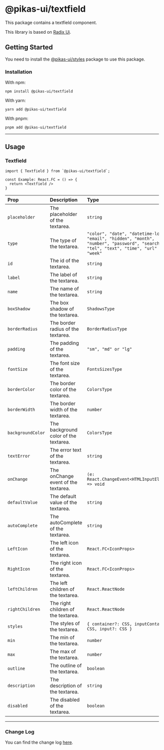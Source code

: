 # @pikas-ui/textfield

This package contains a textfield component.

This library is based on [Radix Ui](https://www.radix-ui.com/).

## Getting Started

You need to install the [@pikas-ui/styles](../styles/README.md) package to use this package.

### Installation

With npm:

```
npm install @pikas-ui/textfield
```

With yarn:

```
yarn add @pikas-ui/textfield
```

With pnpm:

```
pnpm add @pikas-ui/textfield
```

---

## Usage

### Textfield
```tsx
import { Textfield } from `@pikas-ui/textfield`;

const Example: React.FC = () => {
  return <Textfield />
}
```

| Prop              | Description                           | Type                                                                                                                                    | Default             |
| :---------------- | :------------------------------------ | :-------------------------------------------------------------------------------------------------------------------------------------- | :------------------ |
| `placeholder`     | The placeholder of the textarea.      | `string`                                                                                                                                | -                   |
| `type`            | The type of the textarea.             | `"color", "date", "datetime-local", "email", "hidden", "month", "number", "password", "search", "tel", "text", "time", "url" or "week"` | `"text"`            |
| `id`              | The id of the textarea.               | `string`                                                                                                                                | -                   |
| `label`           | The label of the textarea.            | `string`                                                                                                                                | -                   |
| `name`            | The name of the textarea.             | `string`                                                                                                                                | -                   |
| `boxShadow`       | The box shadow of the textarea.       | `ShadowsType`                                                                                                                           | `"DIMINUTION_1"`    |
| `borderRadius`    | The border radius of the textarea.    | `BorderRadiusType`                                                                                                                      | `"md"`              |
| `padding`         | The padding of the textarea.          | `"sm", "md" or "lg"`                                                                                                                    | `"md"`              |
| `fontSize`        | The font size of the textarea.        | `FontsSizesType`                                                                                                                        | -                   |
| `borderColor`     | The border color of the textarea.     | `ColorsType`                                                                                                                            | `"TRANSPARENT"`     |
| `borderWidth`     | The border width of the textarea.     | `number`                                                                                                                                | `0`                 |
| `backgroundColor` | The background color of the textarea. | `ColorsType`                                                                                                                            | `"GRAY_LIGHTEST_1"` |
| `textError`       | The error text of the textarea.       | `string`                                                                                                                                | -                   |
| `onChange`        | The onChange event of the textarea.   | `(e: React.ChangeEvent<HTMLInputElement>) => void`                                                                                      | -                   |
| `defaultValue`    | The default value of the textarea.    | `string`                                                                                                                                | -                   |
| `autoComplete`    | The autoComplete of the textarea.     | `string`                                                                                                                                | -                   |
| `LeftIcon`        | The left icon of the textarea.        | `React.FC<IconProps>`                                                                                                                   | -                   |
| `RightIcon`       | The right icon of the textarea.       | `React.FC<IconProps>`                                                                                                                   | -                   |
| `leftChildren`    | The left children of the textarea.    | `React.ReactNode`                                                                                                                       | -                   |
| `rightChildren`   | The right children of the textarea.   | `React.ReactNode`                                                                                                                       | -                   |
| `styles`          | The styles of the textarea.           | `{ container?: CSS, inputContainer?: CSS, input?: CSS }`                                                                                | -                   |
| `min`             | The min of the textarea.              | `number`                                                                                                                                | -                   |
| `max`             | The max of the textarea.              | `number`                                                                                                                                | -                   |
| `outline`         | The outline of the textarea.          | `boolean`                                                                                                                               | `true`              |
| `description`     | The description of the textarea.      | `string`                                                                                                                                | -                   |
| `disabled`        | The disabled of the textarea.         | `boolean`                                                                                                                               | `false`             |

---

### Change Log
You can find the change log [here](CHANGELOG.md).